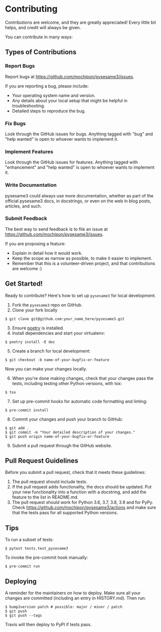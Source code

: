 # Contributing

Contributions are welcome, and they are greatly appreciated! Every little bit
helps, and credit will always be given.

You can contribute in many ways:

## Types of Contributions

### Report Bugs

Report bugs at https://github.com/mochipon/pysesame3/issues.

If you are reporting a bug, please include:

* Your operating system name and version.
* Any details about your local setup that might be helpful in troubleshooting.
* Detailed steps to reproduce the bug.

### Fix Bugs

Look through the GitHub issues for bugs. Anything tagged with "bug" and "help
wanted" is open to whoever wants to implement it.

### Implement Features

Look through the GitHub issues for features. Anything tagged with "enhancement"
and "help wanted" is open to whoever wants to implement it.

### Write Documentation

pysesame3 could always use more documentation, whether as part of the
official pysesame3 docs, in docstrings, or even on the web in blog posts,
articles, and such.

### Submit Feedback

The best way to send feedback is to file an issue at https://github.com/mochipon/pysesame3/issues.

If you are proposing a feature:

* Explain in detail how it would work.
* Keep the scope as narrow as possible, to make it easier to implement.
* Remember that this is a volunteer-driven project, and that contributions
  are welcome :)

## Get Started!

Ready to contribute? Here's how to set up `pysesame3` for local development.

1. Fork the `pysesame3` repo on GitHub.
2. Clone your fork locally

```
$ git clone git@github.com:your_name_here/pysesame3.git
```

3. Ensure [poetry](https://python-poetry.org/docs/) is installed.
4. Install dependencies and start your virtualenv:

```
$ poetry install -E doc
```

5. Create a branch for local development:

```
$ git checkout -b name-of-your-bugfix-or-feature
```

   Now you can make your changes locally.

6. When you're done making changes, check that your changes pass the
   tests, including testing other Python versions, with tox:

```
$ tox
```

7. Set up pre-commit hooks for automatic code formatting and linting:

```
$ pre-commit install
```

8. Commit your changes and push your branch to GitHub:

```
$ git add .
$ git commit -m "Your detailed description of your changes."
$ git push origin name-of-your-bugfix-or-feature
```

9. Submit a pull request through the GitHub website.

## Pull Request Guidelines

Before you submit a pull request, check that it meets these guidelines:

1. The pull request should include tests.
2. If the pull request adds functionality, the docs should be updated. Put
   your new functionality into a function with a docstring, and add the
   feature to the list in README.md.
3. The pull request should work for Python 3.6, 3.7, 3.8, 3.9 and for PyPy. Check
   https://github.com/mochipon/pysesame3/actions
   and make sure that the tests pass for all supported Python versions.

## Tips

To run a subset of tests:

```
$ pytest tests.test_pysesame3
```

To invoke the pre-commit hook manually:

```
$ pre-commit run
```


## Deploying

A reminder for the maintainers on how to deploy.
Make sure all your changes are committed (including an entry in HISTORY.md).
Then run:

```
$ bump2version patch # possible: major / minor / patch
$ git push
$ git push --tags
```

Travis will then deploy to PyPI if tests pass.
